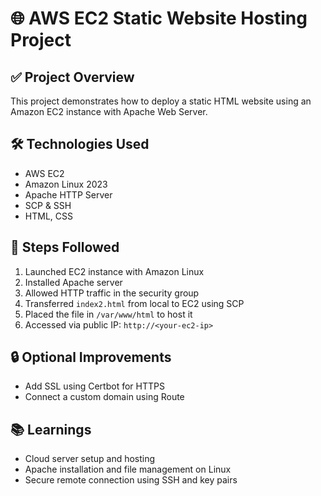 # 🌐 AWS EC2 Static Website Hosting Project

## ✅ Project Overview

This project demonstrates how to deploy a static HTML website using an Amazon EC2 instance with Apache Web Server.

## 🛠️ Technologies Used

- AWS EC2
- Amazon Linux 2023
- Apache HTTP Server
- SCP & SSH
- HTML, CSS

## 🚀 Steps Followed

1. Launched EC2 instance with Amazon Linux
2. Installed Apache server
3. Allowed HTTP traffic in the security group
4. Transferred `index2.html` from local to EC2 using SCP
5. Placed the file in `/var/www/html` to host it
6. Accessed via public IP: `http://<your-ec2-ip>`

## 🔒 Optional Improvements

- Add SSL using Certbot for HTTPS
- Connect a custom domain using Route

## 📚 Learnings

- Cloud server setup and hosting
- Apache installation and file management on Linux
- Secure remote connection using SSH and key pairs
